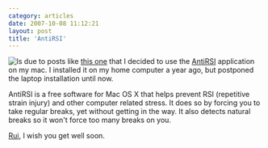 ```yaml
---
category: articles
date: 2007-10-08 11:12:21
layout: post
title: 'AntiRSI'
---
```


<p><a href="http://tech.inhelsinki.nl/antirsi/"><img src="https://cdn.joaobordalo.com/images/static/blog/antirsi_icon_128.png" style="float:left"></a>Is due to posts like <a href="http://the.taoofmac.com/space/blog/2007/10/06/2108">this one</a> that I decided to use the <a href="http://tech.inhelsinki.nl/antirsi/">AntiRSI</a> application on my mac. I installed it on my home computer a year ago, but postponed the laptop installation until now.</p>

<p> AntiRSI is a free software for Mac OS X that helps prevent RSI (repetitive strain injury) and other computer related stress. It does so by forcing you to take regular breaks, yet without getting in the way. It also detects natural breaks so it won't force too many breaks on you.</p>

<p><a href="http://the.taoofmac.com/space/">Rui</a>, I wish you get well soon.</p>
